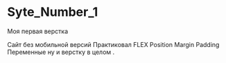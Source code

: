 # Syte_Number_1


Моя первая верстка 

Сайт без мобильной версий 
Практиковал FLEX
Position
Margin
Padding
Переменные 
ну и верстку в целом .
